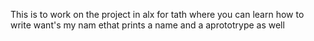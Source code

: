 This is to work on the project in alx for tath where you can learn how to write want's my nam ethat prints a name and a aprototrype as well
